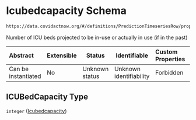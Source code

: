 # Icubedcapacity Schema

```txt
https://data.covidactnow.org/#/definitions/PredictionTimeseriesRow/properties/ICUBedCapacity
```

Number of ICU beds projected to be in-use or actually in use (if in the past)


| Abstract            | Extensible | Status         | Identifiable            | Custom Properties | Additional Properties | Access Restrictions | Defined In                                                   |
| :------------------ | ---------- | -------------- | ----------------------- | :---------------- | --------------------- | ------------------- | ------------------------------------------------------------ |
| Can be instantiated | No         | Unknown status | Unknown identifiability | Forbidden         | Allowed               | none                | [schemas.json\*](../out/schemas.json "open original schema") |

## ICUBedCapacity Type

`integer` ([Icubedcapacity](schemas-definitions-predictiontimeseriesrow-properties-icubedcapacity.md))
